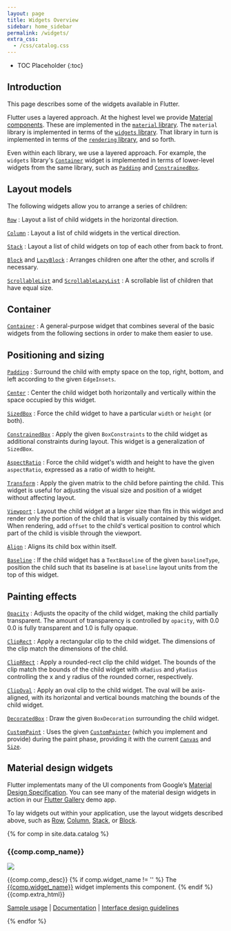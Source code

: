 ```yaml
---
layout: page
title: Widgets Overview
sidebar: home_sidebar
permalink: /widgets/
extra_css:
  - /css/catalog.css
---
```


* TOC Placeholder
{:toc}

## Introduction

This page describes some of the widgets available in Flutter.

Flutter uses a layered approach. At the highest level we provide
[Material components](#material-design-widgets). These are implemented
in the [`material`
library](https://docs.flutter.io/flutter/material/material-library.html).
The `material` library is implemented in terms of the [`widgets`
library](https://docs.flutter.io/flutter/widgets/widgets-library.html).
That library in turn is implemented in terms of the [`rendering`
library](https://docs.flutter.io/flutter/rendering/rendering-library.html),
and so forth.

Even within each library, we use a layered approach. For example, the
`widgets` library's
[`Container`](https://docs.flutter.io/flutter/widgets/Container-class.html)
widget is implemented in terms of lower-level widgets from the same
library, such as
[`Padding`](https://docs.flutter.io/flutter/widgets/Padding-class.html)
and
[`ConstrainedBox`](https://docs.flutter.io/flutter/widgets/ConstrainedBox-class.html).


Layout models
-------------

The following widgets allow you to arrange a series of children:

[`Row`](https://docs.flutter.io/flutter/widgets/Row-class.html)
: Layout a list of child widgets in the horizontal direction.

[`Column`](https://docs.flutter.io/flutter/widgets/Column-class.html)
: Layout a list of child widgets in the vertical direction.

[`Stack`](https://docs.flutter.io/flutter/widgets/Stack-class.html)
: Layout a list of child widgets on top of each other from back to front.

[`Block`](https://docs.flutter.io/flutter/widgets/Block-class.html) and [`LazyBlock`](https://docs.flutter.io/flutter/widgets/LazyBlock-class.html)
: Arranges children one after the other, and scrolls if necessary.

[`ScrollableList`](https://docs.flutter.io/flutter/widgets/ScrollableList-class.html) and [`ScrollableLazyList`](https://docs.flutter.io/flutter/widgets/ScrollableList-class.html)
: A scrollable list of children that have equal size.

Container
---------

[`Container`](https://docs.flutter.io/flutter/widgets/Container-class.html)
: A general-purpose widget that combines several of the basic widgets
  from the following sections in order to make them easier to use.

Positioning and sizing
----------------------

[`Padding`](https://docs.flutter.io/flutter/widgets/Padding-class.html)
: Surround the child with empty space on the top, right, bottom, and
  left according to the given `EdgeInsets`.

[`Center`](https://docs.flutter.io/flutter/widgets/Center-class.html)
: Center the child widget both horizontally and vertically within the
  space occupied by this widget.

[`SizedBox`](https://docs.flutter.io/flutter/widgets/SizedBox-class.html)
: Force the child widget to have a particular `width` or `height`
  (or both).

[`ConstrainedBox`](https://docs.flutter.io/flutter/widgets/ConstrainedBox-class.html)
: Apply the given `BoxConstraints` to the child widget as
  additional constraints during layout. This widget is a generalization of
  `SizedBox`.

[`AspectRatio`](https://docs.flutter.io/flutter/widgets/AspectRatio-class.html)
: Force the child widget's width and height to have the given
  `aspectRatio`, expressed as a ratio of width to height.

[`Transform`](https://docs.flutter.io/flutter/widgets/Transform-class.html)
: Apply the given matrix to the child before painting the child.
  This widget is useful for adjusting the visual size and position of a widget
  without affecting layout.

[`Viewport`](https://docs.flutter.io/flutter/widgets/Viewport-class.html)
: Layout the child widget at a larger size than fits in this widget
  and render only the portion of the child that is visually contained by this
  widget. When rendering, add `offset` to the child's vertical position to
  control which part of the child is visible through the viewport.

[`Align`](https://docs.flutter.io/flutter/widgets/Align-class.html)
: Aligns its child box within itself.

[`Baseline`](https://docs.flutter.io/flutter/widgets/Baseline-class.html)
: If the child widget has a `TextBaseline` of the given
  `baselineType`, position the child such that its baseline is at `baseline`
  layout units from the top of this widget.

Painting effects
----------------

[`Opacity`](https://docs.flutter.io/flutter/widgets/Opacity-class.html)
: Adjusts the opacity of the child widget, making the child partially
  transparent. The amount of transparency is controlled by `opacity`, with 0.0
  0.0 is fully transparent and 1.0 is fully opaque.

[`ClipRect`](https://docs.flutter.io/flutter/widgets/ClipRect-class.html)
: Apply a rectangular clip to the child widget. The dimensions of
  the clip match the dimensions of the child.

[`ClipRRect`](https://docs.flutter.io/flutter/widgets/ClipRRect-class.html)
: Apply a rounded-rect clip the child widget. The bounds of the
  clip match the bounds of the child widget with `xRadius` and `yRadius`
  controlling the x and y radius of the rounded corner, respectively.

[`ClipOval`](https://docs.flutter.io/flutter/widgets/ClipOval-class.html)
: Apply an oval clip to the child widget. The oval will be
  axis-aligned, with its horizontal and vertical bounds matching the bounds of
  the child widget.

[`DecoratedBox`](https://docs.flutter.io/flutter/widgets/DecoratedBox-class.html)
: Draw the given `BoxDecoration` surrounding the child widget.

[`CustomPaint`](https://docs.flutter.io/flutter/widgets/CustomPaint-class.html)
: Uses the given [`CustomPainter`](https://docs.flutter.io/flutter/material/CustomPainter-class.html)
  (which you implement and provide) during the paint phase, providing it with the current
  [`Canvas`](https://docs.flutter.io/flutter/dart-ui/Canvas-class.html) and
  [`Size`](https://docs.flutter.io/flutter/dart-ui/Size-class.html).

Material design widgets
-----------------------

Flutter implementats many of the UI components from Google’s [Material Design Specification](https://material.google.com/).
You can see many of the material design widgets in action in our [Flutter Gallery](https://github.com/flutter/flutter/tree/master/examples/flutter_gallery) demo app.

To lay widgets out within your application, use the layout widgets
described above, such as
[Row](https://docs.flutter.io/flutter/widgets/Row-class.html),
[Column](https://docs.flutter.io/flutter/widgets/Column-class.html),
[Stack](https://docs.flutter.io/flutter/widgets/Stack-class.html), or
[Block](https://docs.flutter.io/flutter/widgets/Block-class.html).

<!-- Data for the catalog comes from catalog.csv in the _data folder -->
{% for comp in site.data.catalog %}
<div class="comp-entry">
  <h3>{{comp.comp_name}}</h3>
  <img class="comp-img" src="{{comp.img_link}}"/>
  <p>
   {{comp.comp_desc}}
   {% if comp.widget_name != '' %}
     The <a href="{{comp.dartdocs_link}}">{{comp.widget_name}}</a> widget implements this component.
   {% endif %}
   {{comp.extra_html}}
  </p>
  <p><a href="https://github.com/flutter/flutter/search?utf8=%E2%9C%93&q=path%3Aexamples+{{comp.sample_keywords}}&type=Code">Sample usage</a>
  | <a href="{{comp.dartdocs_link}}">Documentation</a>
  | <a href="{{comp.material_spec_link}}">Interface design guidelines</a></p>
</div>
{% endfor %}

<div class="catalog-end"></div>
